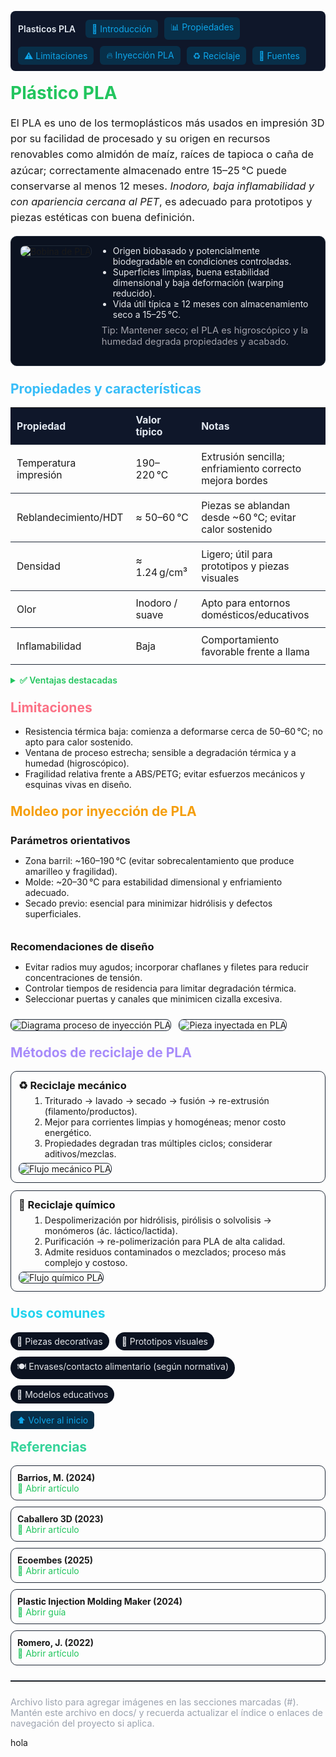 <!-- =========================
  Plasticos-PLA.md
  Estructura en Markdown + HTML (compatible con GitHub/VS Code)
  - Reemplaza los enlaces de imagen (#) por rutas reales (/docs/recursos/...)
  - Mantén los estilos inline para portabilidad sin CSS externo
========================== -->

<!-- Barra de navegación interna -->
<p style="display:flex; gap:10px; flex-wrap:wrap; align-items:center; background:#0f172a; padding:10px 12px; border-radius:8px;">
  <span style="color:#e2e8f0; font-weight:600; margin-right:6px;">Plasticos PLA</span>
  <a href="#intro" style="text-decoration:none; color:#0ea5e9; background:#082f49; padding:6px 10px; border-radius:6px;">🏁 Introducción</a>
  <a href="#propiedades" style="text-decoration:none; color:#0ea5e9; background:#082f49; padding:6px 10px; border-radius:6px;">📊 Propiedades</a>
  <a href="#limitaciones" style="text-decoration:none; color:#0ea5e9; background:#082f49; padding:6px 10px; border-radius:6px;">⚠️ Limitaciones</a>
  <a href="#inyeccion" style="text-decoration:none; color:#0ea5e9; background:#082f49; padding:6px 10px; border-radius:6px;">🔥 Inyección PLA</a>
  <a href="#reciclaje" style="text-decoration:none; color:#0ea5e9; background:#082f49; padding:6px 10px; border-radius:6px;">♻️ Reciclaje</a>
  <a href="#referencias" style="text-decoration:none; color:#0ea5e9; background:#082f49; padding:6px 10px; border-radius:6px;">🔗 Fuentes</a>
</p>

<!-- Título -->
<h1 id="intro" style="color:#22c55e; margin-top:18px;">Plástico PLA</h1>

<p style="font-size:1.02rem; line-height:1.55;">
El PLA es uno de los termoplásticos más usados en impresión 3D por su facilidad de procesado y su origen en recursos renovables como almidón de maíz, raíces de tapioca o caña de azúcar; correctamente almacenado entre 15–25 °C puede conservarse al menos 12 meses. <em>Inodoro, baja inflamabilidad y con apariencia cercana al PET</em>, es adecuado para prototipos y piezas estéticas con buena definición. 
</p>

<!-- Hero/Imagen principal -->
<div style="display:flex; gap:16px; flex-wrap:wrap; align-items:flex-start; background:#0b1220; border:1px solid #1f2937; padding:14px; border-radius:10px;">
  <img src="#" alt="Bobina de PLA" style="max-width:320px; border-radius:8px; border:1px solid #1f2937;">
  <div style="min-width:260px; flex:1;">
    <ul style="margin:0; padding-left:18px; color:#e5e7eb;">
      <li>Origen biobasado y potencialmente biodegradable en condiciones controladas.</li>
      <li>Superficies limpias, buena estabilidad dimensional y baja deformación (warping reducido).</li>
      <li>Vida útil típica ≥ 12 meses con almacenamiento seco a 15–25 °C.</li>
    </ul>
    <p style="margin-top:8px; font-size:0.92rem; color:#a1a1aa;">
      Tip: Mantener seco; el PLA es higroscópico y la humedad degrada propiedades y acabado.
    </p>
  </div>
</div>

<!-- Propiedades -->
<h2 id="propiedades" style="color:#38bdf8; margin-top:24px;">Propiedades y características</h2>

<!-- Tabla de propiedades rápidas -->
<table style="width:100%; border-collapse:collapse; font-size:0.98rem;">
  <thead>
    <tr style="background:#0f172a; color:#e2e8f0;">
      <th style="text-align:left; padding:10px; border-bottom:1px solid #1f2937;">Propiedad</th>
      <th style="text-align:left; padding:10px; border-bottom:1px solid #1f2937;">Valor típico</th>
      <th style="text-align:left; padding:10px; border-bottom:1px solid #1f2937;">Notas</th>
    </tr>
  </thead>
  <tbody>
    <tr>
      <td style="padding:10px; border-bottom:1px solid #1f2937;">Temperatura impresión</td>
      <td style="padding:10px; border-bottom:1px solid #1f2937;">190–220 °C</td>
      <td style="padding:10px; border-bottom:1px solid #1f2937;">Extrusión sencilla; enfriamiento correcto mejora bordes</td>
    </tr>
    <tr>
      <td style="padding:10px; border-bottom:1px solid #1f2937;">Reblandecimiento/HDT</td>
      <td style="padding:10px; border-bottom:1px solid #1f2937;">≈ 50–60 °C</td>
      <td style="padding:10px; border-bottom:1px solid #1f2937;">Piezas se ablandan desde ~60 °C; evitar calor sostenido</td>
    </tr>
    <tr>
      <td style="padding:10px; border-bottom:1px solid #1f2937;">Densidad</td>
      <td style="padding:10px; border-bottom:1px solid #1f2937;">≈ 1.24 g/cm³</td>
      <td style="padding:10px; border-bottom:1px solid #1f2937;">Ligero; útil para prototipos y piezas visuales</td>
    </tr>
    <tr>
      <td style="padding:10px; border-bottom:1px solid #1f2937;">Olor</td>
      <td style="padding:10px; border-bottom:1px solid #1f2937;">Inodoro / suave</td>
      <td style="padding:10px; border-bottom:1px solid #1f2937;">Apto para entornos domésticos/educativos</td>
    </tr>
    <tr>
      <td style="padding:10px; border-bottom:1px solid #1f2937;">Inflamabilidad</td>
      <td style="padding:10px; border-bottom:1px solid #1f2937;">Baja</td>
      <td style="padding:10px; border-bottom:1px solid #1f2937;">Comportamiento favorable frente a llama</td>
    </tr>
  </tbody>
</table>

<!-- Lista de ventajas claves -->
<details style="margin-top:10px;">
  <summary style="cursor:pointer; font-weight:600; color:#22c55e;">✅ Ventajas destacadas</summary>
  <ul style="margin-top:8px;">
    <li>Resistencia suficiente y buena rigidez para prototipos estéticos y piezas con mucho detalle.</li>
    <li>Transparencia/opacidad según formulación; buen brillo y acabado decorativo.</li>
    <li>Estabilidad dimensional y menor contracción entre capas; warping reducido.</li>
    <li>Compatible con contacto alimentario si se cumplen exigencias y procesos de post-tratamiento adecuados.</li>
  </ul>
</details>

<!-- Limitaciones -->
<h2 id="limitaciones" style="color:#fb7185; margin-top:22px;">Limitaciones</h2>

<ul>
  <li>Resistencia térmica baja: comienza a deformarse cerca de 50–60 °C; no apto para calor sostenido.</li>
  <li>Ventana de proceso estrecha; sensible a degradación térmica y a humedad (higroscópico).</li>
  <li>Fragilidad relativa frente a ABS/PETG; evitar esfuerzos mecánicos y esquinas vivas en diseño.</li>
</ul>

<!-- Inyección de PLA -->
<h2 id="inyeccion" style="color:#f59e0b; margin-top:22px;">Moldeo por inyección de PLA</h2>

<div style="display:flex; gap:14px; flex-wrap:wrap;">
  <div style="flex:1; min-width:260px;">
    <h3 style="margin:6px 0;">Parámetros orientativos</h3>
    <ul>
      <li>Zona barril: ~160–190 °C (evitar sobrecalentamiento que produce amarilleo y fragilidad).</li>
      <li>Molde: ~20–30 °C para estabilidad dimensional y enfriamiento adecuado.</li>
      <li>Secado previo: esencial para minimizar hidrólisis y defectos superficiales.</li>
    </ul>
  </div>
  <div style="flex:1; min-width:260px;">
    <h3 style="margin:6px 0;">Recomendaciones de diseño</h3>
    <ul>
      <li>Evitar radios muy agudos; incorporar chaflanes y filetes para reducir concentraciones de tensión.</li>
      <li>Controlar tiempos de residencia para limitar degradación térmica.</li>
      <li>Seleccionar puertas y canales que minimicen cizalla excesiva.</li>
    </ul>
  </div>
</div>

<!-- Placeholder para imágenes técnicas -->
<div style="margin-top:10px; display:flex; gap:12px; flex-wrap:wrap;">
  <img src="#" alt="Diagrama proceso de inyección PLA" style="max-width:300px; border:1px solid #1f2937; border-radius:8px;">
  <img src="#" alt="Pieza inyectada en PLA" style="max-width:300px; border:1px solid #1f2937; border-radius:8px;">
</div>

<!-- Reciclaje -->
<h2 id="reciclaje" style="color:#a78bfa; margin-top:22px;">Métodos de reciclaje de PLA</h2>

<div style="display:grid; grid-template-columns:repeat(auto-fit,minmax(260px,1fr)); gap:12px;">
  <div style="border:1px solid #1f2937; border-radius:10px; padding:12px;">
    <h3 style="margin:0 0 6px;">♻️ Reciclaje mecánico</h3>
    <ol style="margin:0 0 6px 18px;">
      <li>Triturado → lavado → secado → fusión → re-extrusión (filamento/productos).</li>
      <li>Mejor para corrientes limpias y homogéneas; menor costo energético.</li>
      <li>Propiedades degradan tras múltiples ciclos; considerar aditivos/mezclas.</li>
    </ol>
    <img src="#" alt="Flujo mecánico PLA" style="max-width:100%; border:1px solid #1f2937; border-radius:8px;">
  </div>
  <div style="border:1px solid #1f2937; border-radius:10px; padding:12px;">
    <h3 style="margin:0 0 6px;">🧪 Reciclaje químico</h3>
    <ol style="margin:0 0 6px 18px;">
      <li>Despolimerización por hidrólisis, pirólisis o solvolisis → monómeros (ác. láctico/lactida).</li>
      <li>Purificación → re-polimerización para PLA de alta calidad.</li>
      <li>Admite residuos contaminados o mezclados; proceso más complejo y costoso.</li>
    </ol>
    <img src="#" alt="Flujo químico PLA" style="max-width:100%; border:1px solid #1f2937; border-radius:8px;">
  </div>
</div>

<!-- Tarjetas rápidas de uso -->
<h2 style="color:#22d3ee; margin-top:22px;">Usos comunes</h2>
<div style="display:flex; gap:10px; flex-wrap:wrap;">
  <span style="background:#0b1220; color:#e5e7eb; padding:6px 10px; border-radius:999px;">🎨 Piezas decorativas</span>
  <span style="background:#0b1220; color:#e5e7eb; padding:6px 10px; border-radius:999px;">🧩 Prototipos visuales</span>
  <span style="background:#0b1220; color:#e5e7eb; padding:6px 10px; border-radius:999px;">🍽️ Envases/contacto alimentario (según normativa)</span>
  <span style="background:#0b1220; color:#e5e7eb; padding:6px 10px; border-radius:999px;">🧱 Modelos educativos</span>
</div>

<!-- Navegación al final -->
<p style="margin-top:18px;">
  <a href="#intro" style="text-decoration:none; background:#082f49; color:#0ea5e9; padding:6px 10px; border-radius:6px;">⬆️ Volver al inicio</a>
</p>

<!-- Referencias con “botones” -->
<h2 id="referencias" style="color:#34d399; margin-top:22px;">Referencias</h2>

<ul style="list-style:none; padding-left:0; display:grid; grid-template-columns:repeat(auto-fit,minmax(260px,1fr)); gap:10px;">
  <li style="border:1px solid #1f2937; border-radius:10px; padding:10px;">
    <strong>Barrios, M. (2024)</strong><br>
    <a href="https://gtaambiental.com/reciclaje-mecanico-y-quimico/" target="_blank" style="text-decoration:none; color:#22c55e;">🔗 Abrir artículo</a>
  </li>
  <li style="border:1px solid #1f2937; border-radius:10px; padding:10px;">
    <strong>Caballero 3D (2023)</strong><br>
    <a href="https://caballero3d.com/pla/" target="_blank" style="text-decoration:none; color:#22c55e;">🔗 Abrir artículo</a>
  </li>
  <li style="border:1px solid #1f2937; border-radius:10px; padding:10px;">
    <strong>Ecoembes (2025)</strong><br>
    <a href="https://reducereutilizarecicla.org/plastico-pla-usos-reciclaje/" target="_blank" style="text-decoration:none; color:#22c55e;">🔗 Abrir artículo</a>
  </li>
  <li style="border:1px solid #1f2937; border-radius:10px; padding:10px;">
    <strong>Plastic Injection Molding Maker (2024)</strong><br>
    <a href="https://www.djmolding.com/es/pla-injection-molding-a-comprehensive-guide/" target="_blank" style="text-decoration:none; color:#22c55e;">🔗 Abrir guía</a>
  </li>
  <li style="border:1px solid #1f2937; border-radius:10px; padding:10px;">
    <strong>Romero, J. (2022)</strong><br>
    <a href="https://sicnova3d.com/blog/experiencias-3d/que-es-el-pla-en-impresion-3d-y-para-que-se-utiliza/" target="_blank" style="text-decoration:none; color:#22c55e;">🔗 Abrir artículo</a>
  </li>
</ul>

<!-- Footer pequeño -->
<hr style="border:0; border-top:1px solid #1f2937; margin:24px 0;">
<p style="font-size:0.9rem; color:#9ca3af;">
  Archivo listo para agregar imágenes en las secciones marcadas (#). Mantén este archivo en docs/ y recuerda actualizar el índice o enlaces de navegación del proyecto si aplica.
</p>

hola
